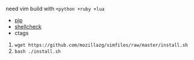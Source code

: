 need vim build with `+python +ruby +lua`


* [pip](https://pip.pypa.io/en/stable/installing/#installing-with-get-pip-py)
* [shellcheck](https://github.com/koalaman/shellcheck#installing)
* ctags


1. `wget https://github.com/mozillazg/vimfiles/raw/master/install.sh`
2. `bash ./install.sh`

